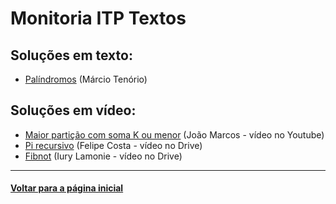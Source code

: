 # Monitoria ITP Textos
## Soluções em texto:
- [Palíndromos](./palindromo.md) (Márcio Tenório)

## Soluções em vídeo:
- [Maior partição com soma K ou menor](https://youtu.be/839-Zja5jgg) (João Marcos - vídeo no Youtube)
- [Pi recursivo](https://drive.google.com/file/d/1_NJFAjZLNfpeagWMnUXvUGkyfe8dZqmR/view?usp=sharing) (Felipe Costa - vídeo no Drive)
- [Fibnot](https://drive.google.com/file/d/162smaRQiZpugSiEtYD-A1on8g3s7dG9l/view?usp=sharing) (Iury Lamonie - vídeo no Drive)

---
#### [Voltar para a página inicial](..)
